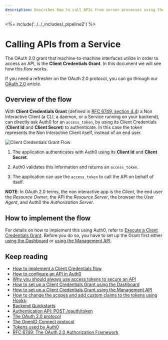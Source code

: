 ```yaml
---
description: Describes how to call APIs from server processes using the Client Credentials Grant.
---
```


<%= include('../../_includes/_pipeline2') %>

# Calling APIs from a Service

The OAuth 2.0 grant that machine-to-machine interfaces utilize in order to access an API, is the **Client Credentials Grant**. In this document we will see how this flow works.

<div class="alert alert-info">
  If you need a refresher on the OAuth 2.0 protocol, you can go through our <a href="/protocols/oauth2">OAuth 2.0</a> article.
</div>

## Overview of the flow

With **Client Credentials Grant** (defined in [RFC 6749, section 4.4](https://tools.ietf.org/html/rfc6749#section-4.4)) a Non Interactive Client (a CLI, a daemon, or a Service running on your backend), can directly ask Auth0 for an `access_token`, by using its Client Credentials (__Client Id__ and __Client Secret__) to authenticate. In this case the token represents the Non Interactive Client itself, instead of an end user.

![Client Credentials Grant Flow](/media/articles/api-auth/client-credentials-grant.png)

1. The application authenticates with Auth0 using its __Client Id__ and __Client Secret__.

1. Auth0 validates this information and returns an `access_token`.

1. The application can use the `access_token` to call the API on behalf of itself.

  __NOTE__: In OAuth 2.0 terms, the non interactive app is the _Client_, the end user the _Resource Owner_, the API the _Resource Server_, the browser the _User Agent_, and Auth0 the _Authorization Server_.

## How to implement the flow

For details on how to implement this using Auth0, refer to [Execute a Client Credentials Grant](/api-auth/tutorials/client-credentials). Before you do so, you have to set up the Grant first either [using the Dashboard](/api-auth/config/using-the-auth0-dashboard) or [using the Management API](/api-auth/config/using-the-management-api).

## Keep reading

- [How to implement a Client Credentials flow](/api-auth/tutorials/client-credentials)
- [How to configure an API in Auth0](/apis)
- [Why you should always use access tokens to secure an API](/api-auth/why-use-access-tokens-to-secure-apis)
- [How to set up a Client Credentials Grant using the Dashboard](/api-auth/config/using-the-auth0-dashboard)
- [How to set up a Client Credentials Grant using the Management API](/api-auth/config/using-the-management-api)
- [How to change the scopes and add custom claims to the tokens using Hooks](/api-auth/tutorials/client-credentials/customize-with-hooks).
- [Backend Quickstarts](/quickstart/backend)
- [Authentication API: POST /oauth/token](/api/authentication#client-credentials)
- [The OAuth 2.0 protocol](/protocols/oauth2)
- [The OpenID Connect protocol](/protocols/oidc)
- [Tokens used by Auth0](/tokens)
- [RFC 6749: The OAuth 2.0 Authorization Framework](https://tools.ietf.org/html/rfc6749)
